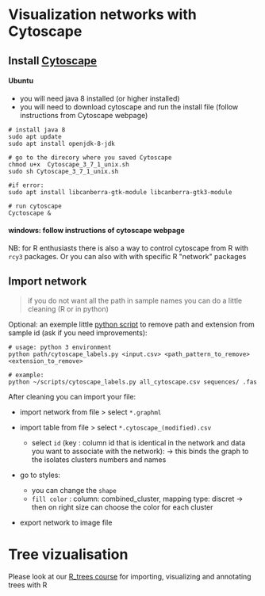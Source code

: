 
# Visualization networks with Cytoscape

## Install [Cytoscape](https://cytoscape.org/)

#### Ubuntu
- you will need java 8 installed (or higher installed)
- you will need to download cytoscape and run the install file (follow instructions from Cytoscape webpage)

```
# install java 8
sudo apt update
sudo apt install openjdk-8-jdk

# go to the direcory where you saved Cytoscape
chmod u+x  Cytoscape_3_7_1_unix.sh
sudo sh Cytoscape_3_7_1_unix.sh

#if error:
sudo apt install libcanberra-gtk-module libcanberra-gtk3-module

# run cytoscape
Cyctoscape &

```

#### windows: follow instructions of cytoscape webpage

NB: for R enthusiasts there is also a way to control cytoscape from R with `rcy3` packages.
Or you can also with with specific R "network" packages

## Import network
> if you do not want all the path in sample names you can do a little cleaning (R or in python)

Optional: an exemple little [python script](https://github.com/evezeyl/R_poppunk/blob/master/accessory_scripts_py_R/cytoscape_labels.py) to remove path and extension from sample id (ask if you need improvements):
```
# usage: python 3 environment
python path/cytoscape_labels.py <input.csv> <path_pattern_to_remove> <extension_to_remove>

# example:
python ~/scripts/cytoscape_labels.py all_cytoscape.csv sequences/ .fas
```
After cleaning you can import your file:
- import network from file > select `*.graphml`
- import table from file > select `*.cytoscape_(modified).csv`
  - select `id` (key : column id that is identical in the network and data you want to associate with the network): -> this binds the graph to the isolates clusters numbers and names

- go to styles:
  - you can change the `shape`
  - `fill color` : column: combined_cluster, mapping type: discret -> then on right size can choose the color for each cluster

- export network to image file

# Tree vizualisation

Please look at our [R_trees course](./R_trees.md) for importing, visualizing and annotating trees with R
